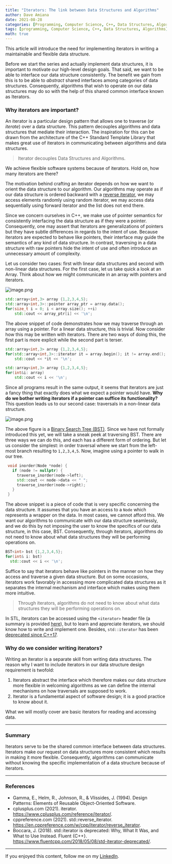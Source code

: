 ```yaml
---
title: "Iterators: The link between Data Structures and Algorithms"
author: Dave Amiana
date: 2021-08-28
categories: [Programming, Computer Science, C++, Data Structures, Algorithms]
tags: [programming, Computer Science, C++, Data Structures, Algorithms]
math: true
---
```


This article will introduce the need for implementing iterators in writing a maintainable and flexible data structure.

Before we start the series and actually implement data structures, it is important to motivate our high-level design goals. That said, we want to be able to interface our data structure consistently. The benefit we gain from this is to be able to _abstract_ shared interfaces among categories of data structures. Consequently, algorithms that wish to operate on our data structures may do so with the help of this shared common interface known as Iterators.

### Why iterators are important?

An iterator is a particular design pattern that allows one to traverse (or _iterate_) over a data structure. This pattern decouples algorithms and data structures that mediate their interaction. The inspiration for this can be drawn from the architecture of the C++ Standard Template Library that makes great use of iterators in communicating between algorithms and data structures.

> Iterator decouples Data Structures and Algorithms.

We achieve flexible software systems because of iterators. Hold on, how many iterators are there?

The motivation behind crafting an iterator depends on how we want to orient the data structure to our algorithm. Our algorithms may operate as if our data structure is ordered backward with a [reverse iterator](https://en.cppreference.com/w/cpp/iterator/reverse_iterator), we may access elements randomly using random iterator, we may access data sequentially using forward iterator and the list does not end there.

Since we concern ourselves in C++, we make use of pointer semantics for consistently interfacing the data structure as if they were a pointer. Consequently, one may assert that iterators are generalizations of pointers but they have subtle differences in regards to the intent of use. Because iterators are expected to behave like pointers, their interface may guide the semantics of any kind of data structure. In contrast, traversing in a data structure with raw pointers hide the intent of use and often introduce an unnecessary amount of complexity.

Let us consider two cases: first with linear data structures and second with non-linear data structures. For the first case, let us take quick a look at an Array. Think about how we might communicate in an array with pointers and iterators.

![image.png](https://cdn.hashnode.com/res/hashnode/image/upload/v1630129082815/i8Zeh6SHJ.png)

```cpp
std::array<int,3> array {1,2,3,4,5};
std::array<int,3>::pointer array_ptr = array.data();
for(size_t i = 0; i < array.size(); ++i)
	std::cout << array_ptr[i] << '\n';
```

The above snippet of code demonstrates how we may traverse through an array using a pointer. For a linear data structure, this is trivial. Now consider how this may be written with iterators. There are two ways of doing this, the first part is more explicit while the second part is terser.

```cpp
std::array<int,3> array {1,2,3,4,5};
for(std::array<int,3>::iterator it = array.begin(); it != array.end(); ++it)
	std::cout << *it << '\n';
```

```cpp
std::array<int,3> array {1,2,3,4,5};
for(int&i: array)
	std::cout << i << '\n';
```

Since all programs result in the same output, it seems that iterators are just a fancy thing that exactly does what we expect a pointer would have. **Why do we bother writing iterators if a pointer can suffice its functionality?** This question leads us to our second case: traversals in a non-linear data structure.

![image.png](https://cdn.hashnode.com/res/hashnode/image/upload/v1630131603002/uKkSXUCUm.png)

The above figure is a [Binary Search Tree (BST)](https://en.wikipedia.org/wiki/Binary_search_tree). Since we have not formally introduced this yet, we will take a sneak peek at traversing BST. There are three ways we can do this, and each has a different form of ordering. But let us consider the simplest: in order traversal where we start from the left-most branch resulting to `1,2,3,4,5`. Now, imagine using a pointer to walk in our tree.

```cpp
 void inorder(Node *node) {
   if (node != nullptr) {
     traverse_inorder(node->left);
     std::cout << node->data << " ";
     traverse_inorder(node->right);
   }
 }
```

The above snippet is a piece of code that is very specific concerning the data structure. It assumes that you have an access to a `Node` which represents a wrapper on the data. In most cases, we cannot afford this. We want our algorithms to communicate with our data structure seamlessly, and we do this by not imposing the user to know the specifics of our data structure, in this case, BST. Consequently, through iterators, algorithms do not need to know about what data structures they will be performing operations on.

```cpp
BST<int> bst {1,2,3,4,5};
for(int& i: bst)
  std::cout << i << '\n';
```

Suffice to say that iterators behave like pointers in the manner on how they access and traverse a given data structure. But on some occasions, iterators work favorably in accessing more complicated data structures as it separates the internal mechanism and interface which makes using them more intuitive.

> Through iterators, algorithms do not need to know about what data structures they will be performing operations on.

In STL, iterators can be accessed using the `<iterator>` header file (a summary is provided [here](https://www.cplusplus.com/reference/iterator/)), but to learn and appreciate iterators, we should know how to write and implement one. Besides, `std::iterator` has been [deprecated since C++17](https://www.fluentcpp.com/2018/05/08/std-iterator-deprecated/).

### Why do we consider writing iterators?

Writing an iterator is a separate skill from writing data structures. The reason why I want to include iterators in our data structure design requirement is twofold:

1. Iterators abstract the interface which therefore makes our data structure more flexible in welcoming algorithms as we can define the internal mechanisms on how traversals are supposed to work.
2. Iterator is a fundamental aspect of software design; it is a good practice to know about it.

What we will mostly cover are basic iterators for reading and accessing data.

---

### Summary

Iterators serve to be the shared common interface between data structures. Iterators make our request on data structures more consistent which results in making it more flexible. Consequently, algorithms can communicate without knowing the specific implementation of a data structure because of iterators.

---

### References

- Gamma, E., Helm, R., Johnson, R., & Vlissides, J. (1994). Design Patterns: Elements of Reusable Object-Oriented Software.
- cplusplus.com (2021). iterator. https://www.cplusplus.com/reference/iterator/.
- cppreference.com (2021). std::reverse_iterator. https://en.cppreference.com/w/cpp/iterator/reverse_iterator.
- Boccara, J. (2018). std::iterator is deprecated: Why, What It Was, and What to Use Instead. Fluent {C++}. https://www.fluentcpp.com/2018/05/08/std-iterator-deprecated/.

---

If you enjoyed this content, follow me on my [LinkedIn](https://www.linkedin.com/in/dave-amiana-8548a91aa/?originalSubdomain=ph).
